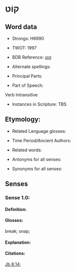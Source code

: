 # קוֹט

<!-- Status: S2="NeedsEdits" -->
<!-- Lexica used for edits:   -->

## Word data

* Strongs: H6990

* TWOT: 1997

* BDB Reference: [קוֹט](rc://en/bdb/dict/s.at.aa)

* Alternate spellings:

* Principal Parts:

* Part of Speech:

Verb Intransitive

* Instances in Scripture: TBS

## Etymology:

* Related Language glosses:

* Time Period/Ancient Authors:

* Related words:

* Antonyms for all senses:

* Synonyms for all senses:

## Senses

### Sense 1.0:

#### Definition:

#### Glosses:

break; snap; 

#### Explanation:

#### Citations:

[Jb 8:14](rc://he/uhb/book/job/8/14); 

